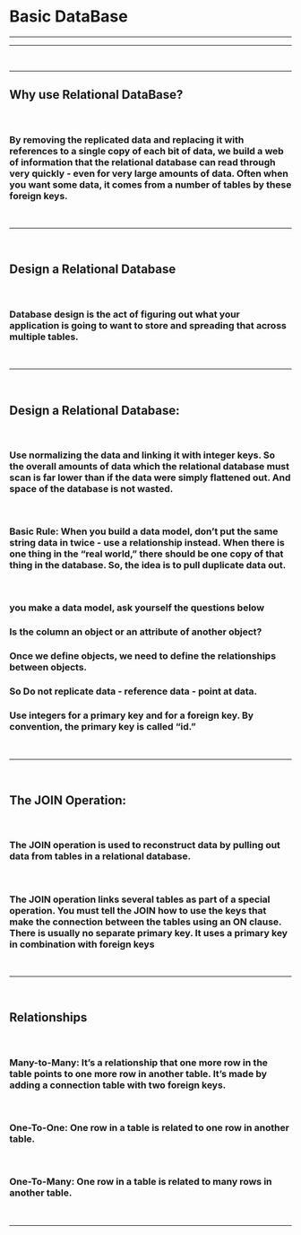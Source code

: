 # Basic DataBase

---

---

<br/>

---

## Why use Relational DataBase?

<br/>

### By removing the replicated data and replacing it with references to a single copy of each bit of data, we build a web of information that the relational database can read through very quickly - even for very large amounts of data. Often when you want some data, it comes from a number of tables by these foreign keys.

<br/>

---

<br/>

## Design a Relational Database

<br/>

### Database design is the act of figuring out what your application is going to want to store and spreading that across multiple tables.

<br/>

---

<br/>

## Design a Relational Database:

<br/>

### Use normalizing the data and linking it with integer keys. So the overall amounts of data which the relational database must scan is far lower than if the data were simply flattened out. And space of the database is not wasted.

<br/>

### Basic Rule: When you build a data model, don’t put the same string data in twice - use a relationship instead. When there is one thing in the “real world,” there should be one copy of that thing in the database. So, the idea is to pull duplicate data out.

<br/>

### you make a data model, ask yourself the questions below

### Is the column an object or an attribute of another object?

### Once we define objects, we need to define the relationships between objects.

### So Do not replicate data - reference data - point at data.

### Use integers for a primary key and for a foreign key. By convention, the primary key is called “id.”

<br/>

---

<br/>

## The JOIN Operation:

<br/>

### The JOIN operation is used to reconstruct data by pulling out data from tables in a relational database.

<br/>

### The JOIN operation links several tables as part of a special operation. You must tell the JOIN how to use the keys that make the connection between the tables using an ON clause. There is usually no separate primary key. It uses a primary key in combination with foreign keys

<br/>

---

<br/>

## Relationships

<br/>

### Many-to-Many: It’s a relationship that one more row in the table points to one more row in another table. It’s made by adding a connection table with two foreign keys.

<br/>

### One-To-One: One row in a table is related to one row in another table.

<br/>

### One-To-Many: One row in a table is related to many rows in another table.

<br/>

---

<br/>

